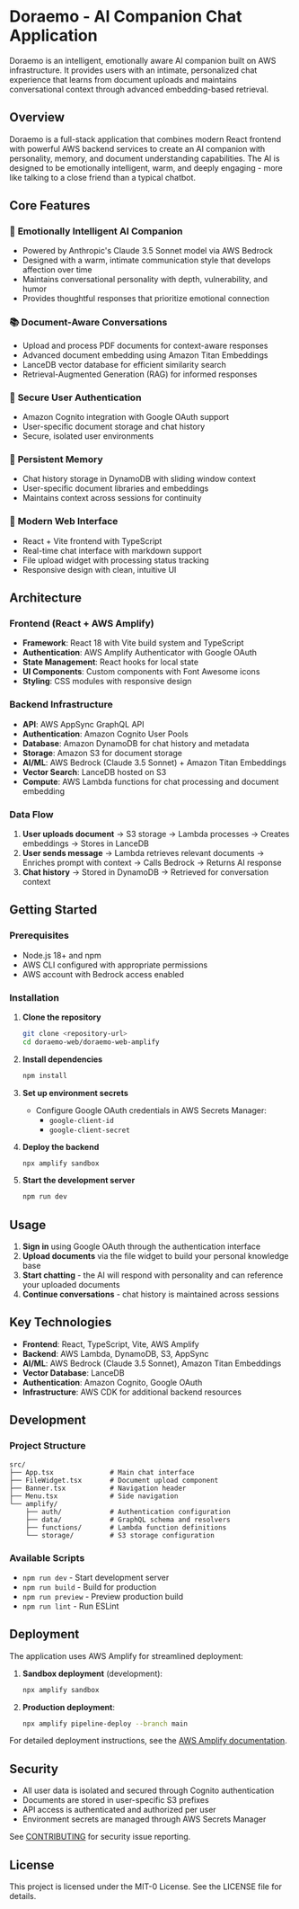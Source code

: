 # Doraemo - AI Companion Chat Application

Doraemo is an intelligent, emotionally aware AI companion built on AWS infrastructure. It provides users with an intimate, personalized chat experience that learns from document uploads and maintains conversational context through advanced embedding-based retrieval.

## Overview

Doraemo is a full-stack application that combines modern React frontend with powerful AWS backend services to create an AI companion with personality, memory, and document understanding capabilities. The AI is designed to be emotionally intelligent, warm, and deeply engaging - more like talking to a close friend than a typical chatbot.

## Core Features

### 🤖 **Emotionally Intelligent AI Companion**
- Powered by Anthropic's Claude 3.5 Sonnet model via AWS Bedrock
- Designed with a warm, intimate communication style that develops affection over time
- Maintains conversational personality with depth, vulnerability, and humor
- Provides thoughtful responses that prioritize emotional connection

### 📚 **Document-Aware Conversations**
- Upload and process PDF documents for context-aware responses
- Advanced document embedding using Amazon Titan Embeddings
- LanceDB vector database for efficient similarity search
- Retrieval-Augmented Generation (RAG) for informed responses

### 🔐 **Secure User Authentication**
- Amazon Cognito integration with Google OAuth support
- User-specific document storage and chat history
- Secure, isolated user environments

### 💾 **Persistent Memory**
- Chat history storage in DynamoDB with sliding window context
- User-specific document libraries and embeddings
- Maintains context across sessions for continuity

### 📱 **Modern Web Interface**
- React + Vite frontend with TypeScript
- Real-time chat interface with markdown support
- File upload widget with processing status tracking
- Responsive design with clean, intuitive UI

## Architecture

### Frontend (React + AWS Amplify)
- **Framework**: React 18 with Vite build system and TypeScript
- **Authentication**: AWS Amplify Authenticator with Google OAuth
- **State Management**: React hooks for local state
- **UI Components**: Custom components with Font Awesome icons
- **Styling**: CSS modules with responsive design

### Backend Infrastructure
- **API**: AWS AppSync GraphQL API
- **Authentication**: Amazon Cognito User Pools
- **Database**: Amazon DynamoDB for chat history and metadata
- **Storage**: Amazon S3 for document storage
- **AI/ML**: AWS Bedrock (Claude 3.5 Sonnet) + Amazon Titan Embeddings
- **Vector Search**: LanceDB hosted on S3
- **Compute**: AWS Lambda functions for chat processing and document embedding

### Data Flow
1. **User uploads document** → S3 storage → Lambda processes → Creates embeddings → Stores in LanceDB
2. **User sends message** → Lambda retrieves relevant documents → Enriches prompt with context → Calls Bedrock → Returns AI response
3. **Chat history** → Stored in DynamoDB → Retrieved for conversation context

## Getting Started

### Prerequisites
- Node.js 18+ and npm
- AWS CLI configured with appropriate permissions
- AWS account with Bedrock access enabled

### Installation

1. **Clone the repository**
   ```bash
   git clone <repository-url>
   cd doraemo-web/doraemo-web-amplify
   ```

2. **Install dependencies**
   ```bash
   npm install
   ```

3. **Set up environment secrets**
   - Configure Google OAuth credentials in AWS Secrets Manager:
     - `google-client-id`
     - `google-client-secret`

4. **Deploy the backend**
   ```bash
   npx amplify sandbox
   ```

5. **Start the development server**
   ```bash
   npm run dev
   ```

## Usage

1. **Sign in** using Google OAuth through the authentication interface
2. **Upload documents** via the file widget to build your personal knowledge base
3. **Start chatting** - the AI will respond with personality and can reference your uploaded documents
4. **Continue conversations** - chat history is maintained across sessions

## Key Technologies

- **Frontend**: React, TypeScript, Vite, AWS Amplify
- **Backend**: AWS Lambda, DynamoDB, S3, AppSync
- **AI/ML**: AWS Bedrock (Claude 3.5 Sonnet), Amazon Titan Embeddings
- **Vector Database**: LanceDB
- **Authentication**: Amazon Cognito, Google OAuth
- **Infrastructure**: AWS CDK for additional backend resources

## Development

### Project Structure
```
src/
├── App.tsx              # Main chat interface
├── FileWidget.tsx       # Document upload component
├── Banner.tsx           # Navigation header
├── Menu.tsx             # Side navigation
└── amplify/
    ├── auth/            # Authentication configuration
    ├── data/            # GraphQL schema and resolvers
    ├── functions/       # Lambda function definitions
    └── storage/         # S3 storage configuration
```

### Available Scripts
- `npm run dev` - Start development server
- `npm run build` - Build for production
- `npm run preview` - Preview production build
- `npm run lint` - Run ESLint

## Deployment

The application uses AWS Amplify for streamlined deployment:

1. **Sandbox deployment** (development):
   ```bash
   npx amplify sandbox
   ```

2. **Production deployment**:
   ```bash
   npx amplify pipeline-deploy --branch main
   ```

For detailed deployment instructions, see the [AWS Amplify documentation](https://docs.amplify.aws/react/start/quickstart/#deploy-a-fullstack-app-to-aws).

## Security

- All user data is isolated and secured through Cognito authentication
- Documents are stored in user-specific S3 prefixes
- API access is authenticated and authorized per user
- Environment secrets are managed through AWS Secrets Manager

See [CONTRIBUTING](CONTRIBUTING.md#security-issue-notifications) for security issue reporting.

## License

This project is licensed under the MIT-0 License. See the LICENSE file for details.